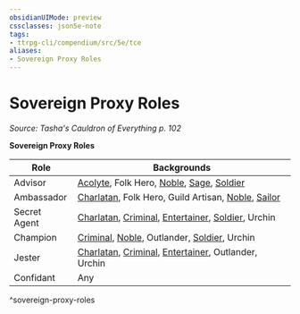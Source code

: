 ```yaml
---
obsidianUIMode: preview
cssclasses: json5e-note
tags:
- ttrpg-cli/compendium/src/5e/tce
aliases:
- Sovereign Proxy Roles
---
```

# Sovereign Proxy Roles
*Source: Tasha's Cauldron of Everything p. 102* 

**Sovereign Proxy Roles**

| Role | Backgrounds |
|------|-------------|
| Advisor | [Acolyte](Інструменти%20ДМ/CLI/backgrounds/acolyte-xphb.md), Folk Hero, [Noble](Інструменти%20ДМ/CLI/backgrounds/noble-xphb.md), [Sage](Інструменти%20ДМ/CLI/backgrounds/sage-xphb.md), [Soldier](Інструменти%20ДМ/CLI/backgrounds/soldier-xphb.md) |
| Ambassador | [Charlatan](Інструменти%20ДМ/CLI/backgrounds/charlatan-xphb.md), Folk Hero, Guild Artisan, [Noble](Інструменти%20ДМ/CLI/backgrounds/noble-xphb.md), [Sailor](Інструменти%20ДМ/CLI/backgrounds/sailor-xphb.md) |
| Secret Agent | [Charlatan](Інструменти%20ДМ/CLI/backgrounds/charlatan-xphb.md), [Criminal](Інструменти%20ДМ/CLI/backgrounds/criminal-xphb.md), [Entertainer](Інструменти%20ДМ/CLI/backgrounds/entertainer-xphb.md), [Soldier](Інструменти%20ДМ/CLI/backgrounds/soldier-xphb.md), Urchin |
| Champion | [Criminal](Інструменти%20ДМ/CLI/backgrounds/criminal-xphb.md), [Noble](Інструменти%20ДМ/CLI/backgrounds/noble-xphb.md), Outlander, [Soldier](Інструменти%20ДМ/CLI/backgrounds/soldier-xphb.md), Urchin |
| Jester | [Charlatan](Інструменти%20ДМ/CLI/backgrounds/charlatan-xphb.md), [Criminal](Інструменти%20ДМ/CLI/backgrounds/criminal-xphb.md), [Entertainer](Інструменти%20ДМ/CLI/backgrounds/entertainer-xphb.md), Outlander, Urchin |
| Confidant | Any |
^sovereign-proxy-roles